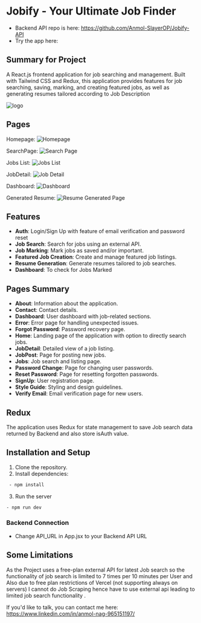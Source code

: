 # Jobify - Your Ultimate Job Finder


-   Backend API repo is here: https://github.com/Anmol-SlayerOP/Jobify-API
-   Try the app here: 

## Summary for Project

A React.js frontend application for job searching and management. Built with Tailwind CSS and Redux, this application provides features for job searching, saving, marking, and creating featured jobs, as well as generating resumes tailored according to Job Description

![logo](https://i.ibb.co/FBG6gVz/Jobify-Logo.png)

## Pages
Homepage:
![Homepage](https://drive.google.com/uc?id=1ovUXgMELeSA-EkRDBKOnfwLLqBx5qbpc)


SearchPage:
![Search Page](https://drive.google.com/uc?id=1qNQdzWFCbMzx8VJPyUAnk8h3TRtI92zp)

Jobs List:
![Jobs List](https://drive.google.com/uc?id=1BVHDW4_yBMkLWKQtdlLLt95tTfMHNc_n)

JobDetail:
![Job Detail](https://drive.google.com/uc?id=1mZ-60mjOx3qLaSUGkkb7feugnID-kN1v)

Dashboard:
![Dashboard](https://drive.google.com/uc?id=1T2QcSvweSmIH57xnrcNaVf_5pMMZFmkx)

Generated Resume:
![Resume Generated Page](https://drive.google.com/uc?id=1k67q5pI3MJ3jHWUWJgNptKEKqsr2_6h2)





## Features

- **Auth**: Login/Sign Up with feature of email verification and password reset
- **Job Search**: Search for jobs using an external API.
- **Job Marking**: Mark jobs as saved and/or important.
- **Featured Job Creation**: Create and manage featured job listings.
- **Resume Generation**: Generate resumes tailored to job searches.
- **Dashboard**: To check for Jobs Marked


## Pages Summary

- **About**: Information about the application.
- **Contact**: Contact details.
- **Dashboard**: User dashboard with job-related sections.
- **Error**: Error page for handling unexpected issues.
- **Forgot Password**: Password recovery page.
- **Home**: Landing page of the application with option to directly search jobs.
- **JobDetail**: Detailed view of a job listing.
- **JobPost**: Page for posting new jobs.
- **Jobs**: Job search and listing page.
- **Password Change**: Page for changing user passwords.
- **Reset Password**: Page for resetting forgotten passwords.
- **SignUp**: User registration page.
- **Style Guide**: Styling and design guidelines.
- **Verify Email**: Email verification page for new users.


## Redux

The application uses Redux for state management to save Job search data returned by Backend and also store isAuth value.

## Installation and Setup

1. Clone the repository.
2. Install dependencies:
```bash
 - npm install
```
3. Run the server
```bash
- npm run dev
```


### Backend Connection

- Change API_URL in App.jsx to your Backend API URL

## Some Limitations
As the Project uses a free-plan external API for latest Job search so the functionality of job search is limited to 7 times per 10 minutes per User and Also due to free plan restrictions of Vercel (not supporting always on servers) I cannot do Job Scraping hence have to use external api leading to limited job search functionality .




If you'd like to talk, you can contact me here: https://www.linkedin.com/in/anmol-nag-965151197/

